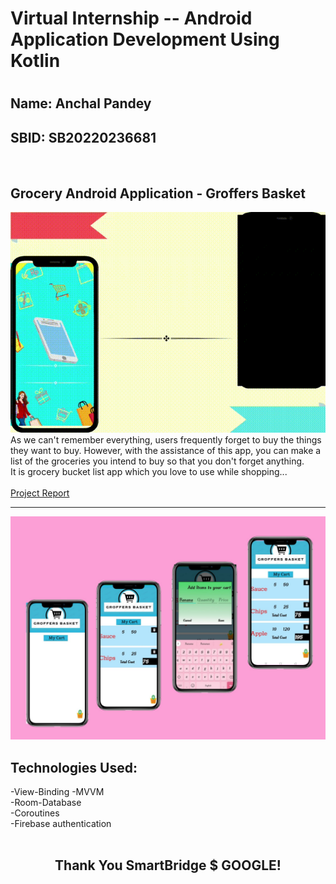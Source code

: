 <h1>Virtual Internship -- Android Application Development Using Kotlin<h1>
<h2>Name:   Anchal Pandey</h2>
<h2>SBID:  SB20220236681</h2>
</br>
<h2> Grocery Android Application - Groffers Basket</h2>
<img src="https://github.com/AnchalPandey29/Grocery-App/blob/main/1.gif?raw=true">
As we can't remember everything, users frequently forget to buy the things they want to buy. However, with the assistance of this app, you can make a list of the groceries you intend to buy so that you don't forget anything.<br>
It is grocery bucket list app which you love to use while shopping...<br><br>
<a href="https://workdrive.zohoexternal.com/writer/open/el1w96632f45b178e41948e6010d63ddccb52?authId=%7B%22linkId%22%3A%225k2wApa9cyO-LYmlU%22%7D">Project Report</a>
<br><hr>

<img src="https://github.com/AnchalPandey29/Grocery-App/blob/main/22.jpeg?raw=true">
<h2>Technologies Used:</h2>

-View-Binding
-MVVM<br>
-Room-Database<br>
-Coroutines<br>
-Firebase authentication<br>
<br>
<h2 align="center">
Thank You SmartBridge $ GOOGLE!
</h2>
